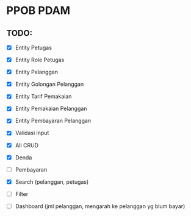 # PPOB PDAM

## TODO:

-   [x] Entity Petugas
-   [x] Entity Role Petugas

-   [x] Entity Pelanggan
-   [x] Entity Golongan Pelanggan
-   [x] Entity Tarif Pemakaian
-   [x] Entity Pemakaian Pelanggan
-   [x] Entity Pembayaran Pelanggan

-   [x] Validasi input
-   [x] All CRUD

-   [x] Denda
-   [ ] Pembayaran

-   [x] Search (pelanggan, petugas)
-   [ ] Filter
-   [ ] Dashboard (jml pelanggan, mengarah ke pelanggan yg blum bayar)
